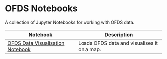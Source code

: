 # OFDS Notebooks

A collection of Jupyter Notebooks for working with OFDS data.

| Notebook | Description |
| -- | -- |
| [OFDS Data Visualisation Notebook](https://github.com/Open-Telecoms-Data/ofds_notebooks/blob/main/ofds_data_visualisation_notebook.ipynb) | Loads OFDS data and visualises it on a map. |
